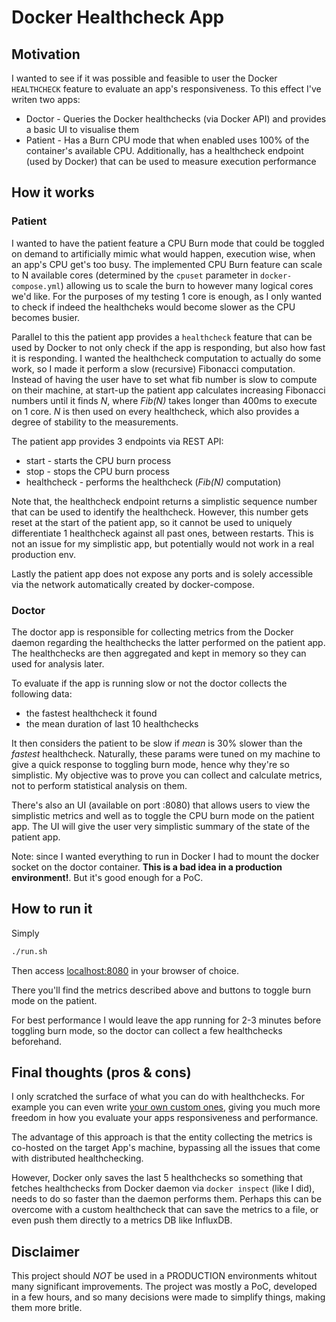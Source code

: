 # Docker Healthcheck App

## Motivation

I wanted to see if it was possible and feasible to user the Docker `HEALTHCHECK` feature to evaluate an app's responsiveness. To this effect I've writen two apps:

- Doctor - Queries the Docker healthchecks (via Docker API) and provides a basic UI to visualise them
- Patient - Has a Burn CPU mode that when enabled uses 100% of the container's available CPU. Additionally, has a healthcheck endpoint (used by Docker) that can be used to measure execution performance

## How it works

### Patient

I wanted to have the patient feature a CPU Burn mode that could be toggled on demand to artificially mimic what would happen, execution wise, when an app's CPU get's too busy. The implemented CPU Burn feature can scale to N available cores (determined by the `cpuset` parameter in `docker-compose.yml`) allowing us to scale the burn to however many logical cores we'd like. For the purposes of my testing 1 core is enough, as I only wanted to check if indeed the healthcheks would become slower as the CPU becomes busier.

Parallel to this the patient app provides a `healthcheck` feature that can be used by Docker to not only check if the app is responding, but also how fast it is responding. I wanted the healthcheck computation to actually do some work, so I made it perform a slow (recursive) Fibonacci computation. Instead of having the user have to set what fib number is slow to compute on their machine, at start-up the patient app calculates increasing Fibonacci numbers until it finds _N_, where _Fib(N)_ takes longer than 400ms to execute on 1 core. _N_ is then used on every healthcheck, which also provides a degree of stability to the measurements.

The patient app provides 3 endpoints via REST API:

- start - starts the CPU burn process
- stop - stops the CPU burn process
- healthcheck - performs the healthcheck (_Fib(N)_ computation)

Note that, the healthcheck endpoint returns a simplistic sequence number that can be used to identify the healthcheck. However, this number gets reset at the start of the patient app, so it cannot be used to uniquely differentiate 1 healthcheck against all past ones, between restarts. This is not an issue for my simplistic app, but potentially would not work in a real production env.

Lastly the patient app does not expose any ports and is solely accessible via the network automatically created by docker-compose.

### Doctor

The doctor app is responsible for collecting metrics from the Docker daemon regarding the healthchecks the latter performed on the patient app. The healthchecks are then aggregated and kept in memory so they can used for analysis later.

To evaluate if the app is running slow or not the doctor collects the following data:

- the fastest healthcheck it found
- the mean duration of last 10 healthchecks

It then considers the patient to be slow if _mean_ is 30% slower than the _fastest_ healthcheck. Naturally, these params were tuned on my machine to give a quick response to toggling burn mode, hence why they're so simplistic. My objective was to prove you can collect and calculate metrics, not to perform statistical analysis on them.

There's also an UI (available on port :8080) that allows users to view the simplistic metrics and well as to toggle the CPU burn mode on the patient app. The UI will give the user very simplistic summary of the state of the patient app.

Note: since I wanted everything to run in Docker I had to mount the docker socket on the doctor container. **This is a bad idea in a production environment!**. But it's good enough for a PoC.

## How to run it

Simply

```bash
./run.sh
```

Then access [localhost:8080](http://localhost:8080) in your browser of choice.

There you'll find the metrics described above and buttons to toggle burn mode on the patient.

For best performance I would leave the app running for 2-3 minutes before toggling burn mode, so the doctor can collect a few healthchecks beforehand.

## Final thoughts (pros & cons)

I only scratched the surface of what you can do with healthchecks. For example you can even write [your own custom ones](https://scoutapm.com/blog/how-to-use-docker-healthcheck), giving you much more freedom in how you evaluate your apps responsiveness and performance.

The advantage of this approach is that the entity collecting the metrics is co-hosted on the target App's machine, bypassing all the issues that come with distributed healthchecking.

However, Docker only saves the last 5 healthchecks so something that fetches healthchecks from Docker daemon via `docker inspect` (like I did), needs to do so faster than the daemon performs them. Perhaps this can be overcome with a custom healthcheck that can save the metrics to a file, or even push them directly to a metrics DB like InfluxDB.

## Disclaimer

This project should _NOT_ be used in a PRODUCTION environments whitout many significant improvements. The project was mostly a PoC, developed in a few hours, and so many decisions were made to simplify things, making them more britle.

